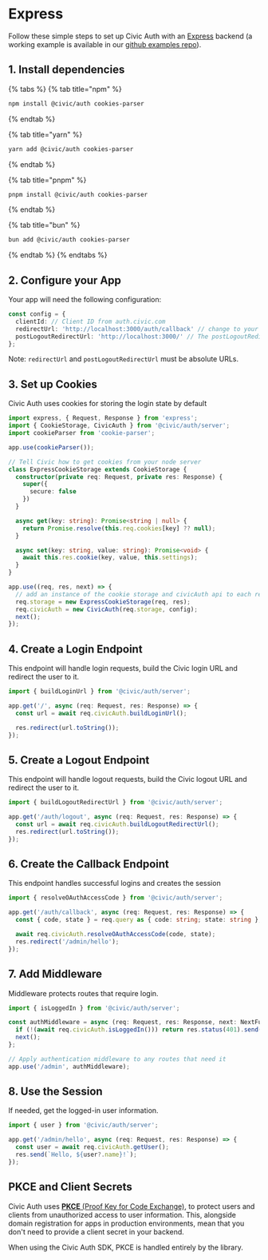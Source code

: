 # Express

Follow these simple steps to set up Civic Auth with an [Express](https://expressjs.com/) backend (a working example is available in our [github examples repo](https://github.com/civicteam/civic-auth-examples/tree/main/packages/civic-auth/server/express)).

## 1. Install dependencies

{% tabs %}
{% tab title="npm" %}
```bash
npm install @civic/auth cookies-parser
```
{% endtab %}

{% tab title="yarn" %}
```bash
yarn add @civic/auth cookies-parser
```
{% endtab %}

{% tab title="pnpm" %}
```bash
pnpm install @civic/auth cookies-parser
```
{% endtab %}

{% tab title="bun" %}
```bash
bun add @civic/auth cookies-parser
```
{% endtab %}
{% endtabs %}

## 2. Configure your App

Your app will need the following configuration:

```typescript
const config = {
  clientId: // Client ID from auth.civic.com
  redirectUrl: 'http://localhost:3000/auth/callback' // change to your domain when deploying,
  postLogoutRedirectUrl: 'http://localhost:3000/' // The postLogoutRedirectUrl is the URL where the user will be redirected after successfully logging out from Civic's auth server.
};
```

Note: `redirectUrl` and `postLogoutRedirectUrl` must be absolute URLs.

## 3. Set up Cookies

Civic Auth uses cookies for storing the login state by default

```typescript
import express, { Request, Response } from 'express';
import { CookieStorage, CivicAuth } from '@civic/auth/server';
import cookieParser from 'cookie-parser';

app.use(cookieParser());

// Tell Civic how to get cookies from your node server
class ExpressCookieStorage extends CookieStorage {
  constructor(private req: Request, private res: Response) {
    super({
      secure: false
    })
  }

  async get(key: string): Promise<string | null> {
    return Promise.resolve(this.req.cookies[key] ?? null);
  }

  async set(key: string, value: string): Promise<void> {
    await this.res.cookie(key, value, this.settings);
  }
}

app.use((req, res, next) => {
  // add an instance of the cookie storage and civicAuth api to each request
  req.storage = new ExpressCookieStorage(req, res);
  req.civicAuth = new CivicAuth(req.storage, config);
  next();
});
```

## 4. Create a Login Endpoint

This endpoint will handle login requests,  build the Civic login URL and redirect the user to it.

```typescript
import { buildLoginUrl } from '@civic/auth/server';

app.get('/', async (req: Request, res: Response) => {
  const url = await req.civicAuth.buildLoginUrl();

  res.redirect(url.toString());
});
```

## 5. Create a Logout Endpoint

This endpoint will handle logout requests, build the Civic logout URL and redirect the user to it.

```typescript
import { buildLogoutRedirectUrl } from '@civic/auth/server';

app.get('/auth/logout', async (req: Request, res: Response) => {
  const url = await req.civicAuth.buildLogoutRedirectUrl();
  res.redirect(url.toString());
});
```

## 6. Create the Callback Endpoint

This endpoint handles successful logins and creates the session

```typescript
import { resolveOAuthAccessCode } from '@civic/auth/server';

app.get('/auth/callback', async (req: Request, res: Response) => {
  const { code, state } = req.query as { code: string; state: string };

  await req.civicAuth.resolveOAuthAccessCode(code, state);
  res.redirect('/admin/hello');
});
```

## 7. Add Middleware

Middleware protects routes that require login.

```typescript
import { isLoggedIn } from '@civic/auth/server';

const authMiddleware = async (req: Request, res: Response, next: NextFunction) => {
  if (!(await req.civicAuth.isLoggedIn())) return res.status(401).send('Unauthorized');
  next();
};

// Apply authentication middleware to any routes that need it
app.use('/admin', authMiddleware);
```

## 8. Use the Session

If needed, get the logged-in user information.

```typescript
import { user } from '@civic/auth/server';

app.get('/admin/hello', async (req: Request, res: Response) => {
  const user = await req.civicAuth.getUser();
  res.send(`Hello, ${user?.name}!`);
});
```

## PKCE and Client Secrets

Civic Auth uses [**PKCE** (Proof Key for Code Exchange)](https://oauth.net/2/pkce/), to protect users and clients from unauthorized access to user information. This, alongside domain registration for apps in production environments, mean that you don't need to provide a client secret in your backend.

When using the Civic Auth SDK, PKCE is handled entirely by the library.
